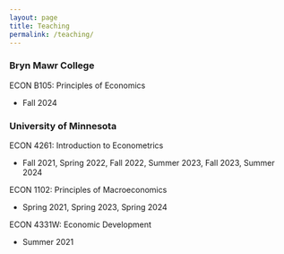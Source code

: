 ```yaml
---
layout: page
title: Teaching
permalink: /teaching/
---
```



### Bryn Mawr College

ECON B105: Principles of Economics 
  - Fall 2024

### University of Minnesota

ECON 4261: Introduction to Econometrics 
  - Fall 2021, Spring 2022, Fall 2022, Summer 2023, Fall 2023, Summer 2024

ECON 1102: Principles of Macroeconomics 
  - Spring 2021, Spring 2023, Spring 2024

ECON 4331W: Economic Development
  - Summer 2021